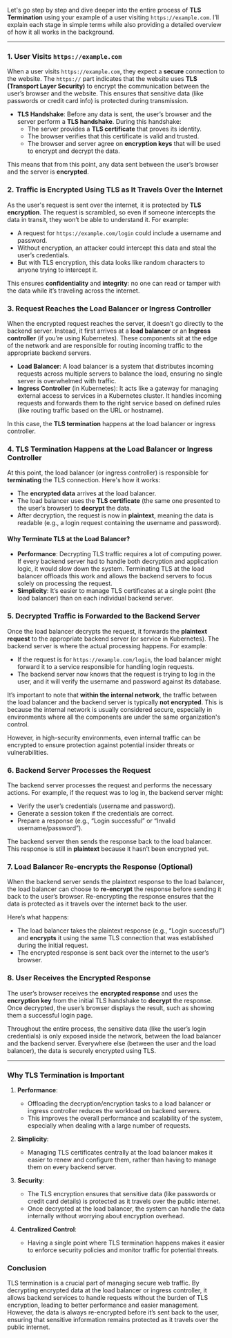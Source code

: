 Let's go step by step and dive deeper into the entire process of **TLS Termination** using your example of a user visiting `https://example.com`. I’ll explain each stage in simple terms while also providing a detailed overview of how it all works in the background.

---

### 1. **User Visits `https://example.com`**

When a user visits `https://example.com`, they expect a **secure** connection to the website. The `https://` part indicates that the website uses **TLS (Transport Layer Security)** to encrypt the communication between the user’s browser and the website. This ensures that sensitive data (like passwords or credit card info) is protected during transmission.

- **TLS Handshake**: Before any data is sent, the user’s browser and the server perform a **TLS handshake**. During this handshake:
  - The server provides a **TLS certificate** that proves its identity.
  - The browser verifies that this certificate is valid and trusted.
  - The browser and server agree on **encryption keys** that will be used to encrypt and decrypt the data.

This means that from this point, any data sent between the user’s browser and the server is **encrypted**.

### 2. **Traffic is Encrypted Using TLS as It Travels Over the Internet**

As the user's request is sent over the internet, it is protected by **TLS encryption**. The request is scrambled, so even if someone intercepts the data in transit, they won’t be able to understand it. For example:

- A request for `https://example.com/login` could include a username and password.
- Without encryption, an attacker could intercept this data and steal the user’s credentials.
- But with TLS encryption, this data looks like random characters to anyone trying to intercept it.

This ensures **confidentiality** and **integrity**: no one can read or tamper with the data while it’s traveling across the internet.

### 3. **Request Reaches the Load Balancer or Ingress Controller**

When the encrypted request reaches the server, it doesn’t go directly to the backend server. Instead, it first arrives at a **load balancer** or an **Ingress controller** (if you’re using Kubernetes). These components sit at the edge of the network and are responsible for routing incoming traffic to the appropriate backend servers.

- **Load Balancer**: A load balancer is a system that distributes incoming requests across multiple servers to balance the load, ensuring no single server is overwhelmed with traffic.
- **Ingress Controller** (in Kubernetes): It acts like a gateway for managing external access to services in a Kubernetes cluster. It handles incoming requests and forwards them to the right service based on defined rules (like routing traffic based on the URL or hostname).

In this case, the **TLS termination** happens at the load balancer or ingress controller.

### 4. **TLS Termination Happens at the Load Balancer or Ingress Controller**

At this point, the load balancer (or ingress controller) is responsible for **terminating** the TLS connection. Here's how it works:

- The **encrypted data** arrives at the load balancer.
- The load balancer uses the **TLS certificate** (the same one presented to the user’s browser) to **decrypt** the data.
- After decryption, the request is now in **plaintext**, meaning the data is readable (e.g., a login request containing the username and password).

#### Why Terminate TLS at the Load Balancer?

- **Performance**: Decrypting TLS traffic requires a lot of computing power. If every backend server had to handle both decryption and application logic, it would slow down the system. Terminating TLS at the load balancer offloads this work and allows the backend servers to focus solely on processing the request.
- **Simplicity**: It’s easier to manage TLS certificates at a single point (the load balancer) than on each individual backend server.

### 5. **Decrypted Traffic is Forwarded to the Backend Server**

Once the load balancer decrypts the request, it forwards the **plaintext request** to the appropriate backend server (or service in Kubernetes). The backend server is where the actual processing happens. For example:

- If the request is for `https://example.com/login`, the load balancer might forward it to a service responsible for handling login requests.
- The backend server now knows that the request is trying to log in the user, and it will verify the username and password against its database.

It’s important to note that **within the internal network**, the traffic between the load balancer and the backend server is typically **not encrypted**. This is because the internal network is usually considered secure, especially in environments where all the components are under the same organization's control.

However, in high-security environments, even internal traffic can be encrypted to ensure protection against potential insider threats or vulnerabilities.

### 6. **Backend Server Processes the Request**

The backend server processes the request and performs the necessary actions. For example, if the request was to log in, the backend server might:

- Verify the user’s credentials (username and password).
- Generate a session token if the credentials are correct.
- Prepare a response (e.g., “Login successful” or “Invalid username/password”).

The backend server then sends the response back to the load balancer. This response is still in **plaintext** because it hasn’t been encrypted yet.

### 7. **Load Balancer Re-encrypts the Response (Optional)**

When the backend server sends the plaintext response to the load balancer, the load balancer can choose to **re-encrypt** the response before sending it back to the user’s browser. Re-encrypting the response ensures that the data is protected as it travels over the internet back to the user.

Here’s what happens:

- The load balancer takes the plaintext response (e.g., “Login successful”) and **encrypts** it using the same TLS connection that was established during the initial request.
- The encrypted response is sent back over the internet to the user’s browser.

### 8. **User Receives the Encrypted Response**

The user’s browser receives the **encrypted response** and uses the **encryption key** from the initial TLS handshake to **decrypt** the response. Once decrypted, the user’s browser displays the result, such as showing them a successful login page.

Throughout the entire process, the sensitive data (like the user’s login credentials) is only exposed inside the network, between the load balancer and the backend server. Everywhere else (between the user and the load balancer), the data is securely encrypted using TLS.

---

### Why TLS Termination is Important

1. **Performance**:
   - Offloading the decryption/encryption tasks to a load balancer or ingress controller reduces the workload on backend servers.
   - This improves the overall performance and scalability of the system, especially when dealing with a large number of requests.

2. **Simplicity**:
   - Managing TLS certificates centrally at the load balancer makes it easier to renew and configure them, rather than having to manage them on every backend server.

3. **Security**:
   - The TLS encryption ensures that sensitive data (like passwords or credit card details) is protected as it travels over the public internet.
   - Once decrypted at the load balancer, the system can handle the data internally without worrying about encryption overhead.

4. **Centralized Control**:
   - Having a single point where TLS termination happens makes it easier to enforce security policies and monitor traffic for potential threats.

### Conclusion

TLS termination is a crucial part of managing secure web traffic. By decrypting encrypted data at the load balancer or ingress controller, it allows backend services to handle requests without the burden of TLS encryption, leading to better performance and easier management. However, the data is always re-encrypted before it’s sent back to the user, ensuring that sensitive information remains protected as it travels over the public internet.